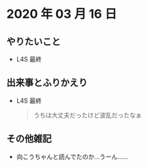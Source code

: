 # 2020 年 03 月 16 日

## やりたいこと

- L4S 最終

## 出来事とふりかえり

- L4S 最終
  > うちは大丈夫だったけど波乱だったなぁ

## その他雑記

- 向こうちゃんと読んでたのか...うーん......
